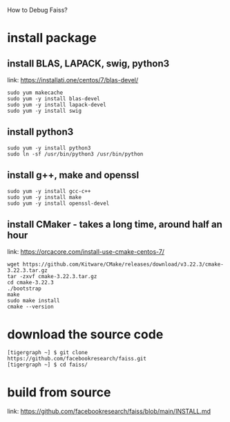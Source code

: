 How to Debug Faiss?
# install package
## install BLAS, LAPACK, swig, python3
link: https://installati.one/centos/7/blas-devel/
```
sudo yum makecache
sudo yum -y install blas-devel
sudo yum -y install lapack-devel
sudo yum -y install swig
```
## install python3
```
sudo yum -y install python3
sudo ln -sf /usr/bin/python3 /usr/bin/python
```
## install g++, make and openssl
```
sudo yum -y install gcc-c++
sudo yum -y install make
sudo yum -y install openssl-devel
```

## install CMaker - takes a long time, around half an hour
link: https://orcacore.com/install-use-cmake-centos-7/
```
wget https://github.com/Kitware/CMake/releases/download/v3.22.3/cmake-3.22.3.tar.gz
tar -zxvf cmake-3.22.3.tar.gz
cd cmake-3.22.3
./bootstrap
make
sudo make install
cmake --version
```

# download the source code
```
[tigergraph ~] $ git clone https://github.com/facebookresearch/faiss.git
[tigergraph ~] $ cd faiss/
```

# build from source
link: https://github.com/facebookresearch/faiss/blob/main/INSTALL.md

```

```
